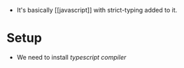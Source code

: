 - It's basically [[javascript]] with strict-typing added to it.
# Setup
- We need to install *typescript compiler* 